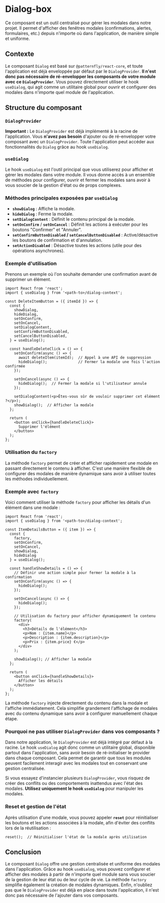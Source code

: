 # Dialog-box

Ce composant est un outil centralisé pour gérer les modales dans notre projet. Il permet d'afficher des fenêtres modales (confirmations, alertes, formulaires, etc.) depuis n'importe où dans l'application, de manière simple et uniforme.

## Contexte

Le composant `Dialog` est basé sur `@patternfly/react-core`, et toute l'application est déjà enveloppée par défaut par le `DialogProvider`. **Il n'est donc pas nécessaire de ré-envelopper les composants de votre module avec ce `DialogProvider`**. Vous pouvez directement utiliser le hook `useDialog`, qui agit comme un utilitaire global pour ouvrir et configurer des modales dans n'importe quel module de l'application.

## Structure du composant

### `DialogProvider`

**Important :** Le `DialogProvider` est déjà implémenté à la racine de l'application. Vous **n'avez pas besoin** d'ajouter ou de ré-envelopper votre composant avec un `DialogProvider`. Toute l'application peut accéder aux fonctionnalités du `Dialog` grâce au hook `useDialog`.

### `useDialog`

Le hook `useDialog` est l'outil principal que vous utiliserez pour afficher et gérer les modales dans votre module. Il vous donne accès à un ensemble de méthodes pour configurer, ouvrir et fermer les modales sans avoir à vous soucier de la gestion d'état ou de props complexes.

### Méthodes principales exposées par `useDialog`

- **`showDialog`** : Affiche la modale.
- **`hideDialog`** : Ferme la modale.
- **`setDialogContent`** : Définit le contenu principal de la modale.
- **`setOnConfirm`** / **`setOnCancel`** : Définit les actions à exécuter pour les boutons "Confirmer" et "Annuler".
- **`setConfirmButtonDisabled` / `setCancelButtonDisabled`** : Active/désactive les boutons de confirmation et d'annulation.
- **`setActionDisabled`** : Désactive toutes les actions (utile pour des opérations asynchrones).

### Exemple d'utilisation

Prenons un exemple où l'on souhaite demander une confirmation avant de supprimer un élément.

```tsx
import React from 'react';
import { useDialog } from '<path-to>/dialog-context';

const DeleteItemButton = ({ itemId }) => {
  const {
    showDialog,
    hideDialog,
    setOnConfirm,
    setOnCancel,
    setDialogContent,
    setConfirmButtonDisabled,
    setCancelButtonDisabled,
  } = useDialog();

  const handleDeleteClick = () => {
    setOnConfirm(async () => {
      await deleteItem(itemId);  // Appel à une API de suppression
      hideDialog();              // Fermer la modale une fois l'action confirmée
    });

    setOnCancel(async () => {
      hideDialog();  // Fermer la modale si l'utilisateur annule
    });

    setDialogContent(<p>Êtes-vous sûr de vouloir supprimer cet élément ?</p>);
    showDialog();  // Afficher la modale
  };

  return (
    <button onClick={handleDeleteClick}>
      Supprimer l'élément
    </button>
  );
};
```

### Utilisation du `factory`

La méthode `factory` permet de créer et afficher rapidement une modale en passant directement le contenu à afficher. C'est une manière flexible de configurer des modales de manière dynamique sans avoir à utiliser toutes les méthodes individuellement.

### Exemple avec `factory`

Voici comment utiliser la méthode `factory` pour afficher les détails d'un élément dans une modale :

```tsx
import React from 'react';
import { useDialog } from '<path-to>/dialog-context';

const ItemDetailsButton = ({ item }) => {
  const {
    factory,
    setOnConfirm,
    setOnCancel,
    showDialog,
    hideDialog
  } = useDialog();

  const handleShowDetails = () => {
    // Définir une action simple pour fermer la modale à la confirmation
    setOnConfirm(async () => {
      hideDialog();
    });

    setOnCancel(async () => {
      hideDialog();
    });

    // Utilisation du factory pour afficher dynamiquement le contenu
    factory(
      <div>
        <h3>Détails de l'élément</h3>
        <p>Nom : {item.name}</p>
        <p>Description : {item.description}</p>
        <p>Prix : {item.price} €</p>
      </div>
    );

    showDialog(); // Afficher la modale
  };

  return (
    <button onClick={handleShowDetails}>
      Afficher les détails
    </button>
  );
};

```

La méthode `factory` injecte directement du contenu dans la modale et l'affiche immédiatement. Cela simplifie grandement l'affichage de modales avec du contenu dynamique sans avoir à configurer manuellement chaque étape.

### Pourquoi ne pas utiliser `DialogProvider` dans vos composants ?

Dans notre application, le `DialogProvider` est déjà intégré par défaut à la racine. Le hook `useDialog` agit donc comme un utilitaire global, disponible partout dans l'application, sans avoir besoin de ré-initialiser le provider dans chaque composant. Cela permet de garantir que tous les modules peuvent facilement interagir avec les modales tout en conservant une gestion centralisée.

Si vous essayez d'instancier plusieurs `DialogProvider`, vous risquez de créer des conflits ou des comportements inattendus avec l'état des modales. **Utilisez uniquement le hook `useDialog`** pour manipuler les modales.

### Reset et gestion de l'état

Après utilisation d'une modale, vous pouvez appeler **`reset`** pour réinitialiser les boutons et les actions associées à la modale, afin d'éviter des conflits lors de la réutilisation :

```tsx
reset();  // Réinitialiser l'état de la modale après utilisation
```

## Conclusion

Le composant `Dialog` offre une gestion centralisée et uniforme des modales dans l'application. Grâce au hook `useDialog`, vous pouvez configurer et afficher des modales à partir de n'importe quel module sans vous soucier de la gestion de leur état ou de leur cycle de vie. La méthode `factory` simplifie également la création de modales dynamiques. Enfin, n'oubliez pas que le `DialogProvider` est déjà en place dans toute l'application, il n'est donc pas nécessaire de l'ajouter dans vos composants.